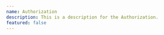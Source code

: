 ```yaml
---
name: Authorization
description: This is a description for the Authorization.
featured: false
---
```

